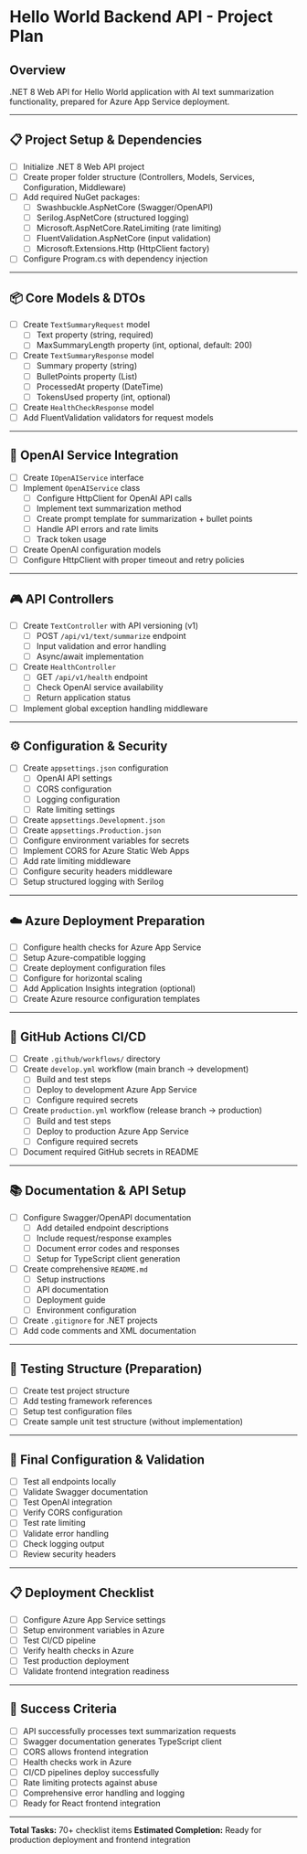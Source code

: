 # Hello World Backend API - Project Plan

## Overview
.NET 8 Web API for Hello World application with AI text summarization functionality, prepared for Azure App Service deployment.

---

## 📋 Project Setup & Dependencies
- [ ] Initialize .NET 8 Web API project
- [ ] Create proper folder structure (Controllers, Models, Services, Configuration, Middleware)
- [ ] Add required NuGet packages:
  - [ ] Swashbuckle.AspNetCore (Swagger/OpenAPI)
  - [ ] Serilog.AspNetCore (structured logging)
  - [ ] Microsoft.AspNetCore.RateLimiting (rate limiting)
  - [ ] FluentValidation.AspNetCore (input validation)
  - [ ] Microsoft.Extensions.Http (HttpClient factory)
- [ ] Configure Program.cs with dependency injection

---

## 📦 Core Models & DTOs
- [ ] Create `TextSummaryRequest` model
  - [ ] Text property (string, required)
  - [ ] MaxSummaryLength property (int, optional, default: 200)
- [ ] Create `TextSummaryResponse` model
  - [ ] Summary property (string)
  - [ ] BulletPoints property (List<string>)
  - [ ] ProcessedAt property (DateTime)
  - [ ] TokensUsed property (int, optional)
- [ ] Create `HealthCheckResponse` model
- [ ] Add FluentValidation validators for request models

---

## 🤖 OpenAI Service Integration
- [ ] Create `IOpenAIService` interface
- [ ] Implement `OpenAIService` class
  - [ ] Configure HttpClient for OpenAI API calls
  - [ ] Implement text summarization method
  - [ ] Create prompt template for summarization + bullet points
  - [ ] Handle API errors and rate limits
  - [ ] Track token usage
- [ ] Create OpenAI configuration models
- [ ] Configure HttpClient with proper timeout and retry policies

---

## 🎮 API Controllers
- [ ] Create `TextController` with API versioning (v1)
  - [ ] POST `/api/v1/text/summarize` endpoint
  - [ ] Input validation and error handling
  - [ ] Async/await implementation
- [ ] Create `HealthController`
  - [ ] GET `/api/v1/health` endpoint
  - [ ] Check OpenAI service availability
  - [ ] Return application status
- [ ] Implement global exception handling middleware

---

## ⚙️ Configuration & Security
- [ ] Create `appsettings.json` configuration
  - [ ] OpenAI API settings
  - [ ] CORS configuration
  - [ ] Logging configuration
  - [ ] Rate limiting settings
- [ ] Create `appsettings.Development.json`
- [ ] Create `appsettings.Production.json`
- [ ] Configure environment variables for secrets
- [ ] Implement CORS for Azure Static Web Apps
- [ ] Add rate limiting middleware
- [ ] Configure security headers middleware
- [ ] Setup structured logging with Serilog

---

## ☁️ Azure Deployment Preparation
- [ ] Configure health checks for Azure App Service
- [ ] Setup Azure-compatible logging
- [ ] Create deployment configuration files
- [ ] Configure for horizontal scaling
- [ ] Add Application Insights integration (optional)
- [ ] Create Azure resource configuration templates

---

## 🚀 GitHub Actions CI/CD
- [ ] Create `.github/workflows/` directory
- [ ] Create `develop.yml` workflow (main branch → development)
  - [ ] Build and test steps
  - [ ] Deploy to development Azure App Service
  - [ ] Configure required secrets
- [ ] Create `production.yml` workflow (release branch → production)
  - [ ] Build and test steps
  - [ ] Deploy to production Azure App Service
  - [ ] Configure required secrets
- [ ] Document required GitHub secrets in README

---

## 📚 Documentation & API Setup
- [ ] Configure Swagger/OpenAPI documentation
  - [ ] Add detailed endpoint descriptions
  - [ ] Include request/response examples
  - [ ] Document error codes and responses
  - [ ] Setup for TypeScript client generation
- [ ] Create comprehensive `README.md`
  - [ ] Setup instructions
  - [ ] API documentation
  - [ ] Deployment guide
  - [ ] Environment configuration
- [ ] Create `.gitignore` for .NET projects
- [ ] Add code comments and XML documentation

---

## 🧪 Testing Structure (Preparation)
- [ ] Create test project structure
- [ ] Add testing framework references
- [ ] Setup test configuration files
- [ ] Create sample unit test structure (without implementation)

---

## 🔧 Final Configuration & Validation
- [ ] Test all endpoints locally
- [ ] Validate Swagger documentation
- [ ] Test OpenAI integration
- [ ] Verify CORS configuration
- [ ] Test rate limiting
- [ ] Validate error handling
- [ ] Check logging output
- [ ] Review security headers

---

## 📋 Deployment Checklist
- [ ] Configure Azure App Service settings
- [ ] Setup environment variables in Azure
- [ ] Test CI/CD pipeline
- [ ] Verify health checks in Azure
- [ ] Test production deployment
- [ ] Validate frontend integration readiness

---

## 🎯 Success Criteria
- [ ] API successfully processes text summarization requests
- [ ] Swagger documentation generates TypeScript client
- [ ] CORS allows frontend integration
- [ ] Health checks work in Azure
- [ ] CI/CD pipelines deploy successfully
- [ ] Rate limiting protects against abuse
- [ ] Comprehensive error handling and logging
- [ ] Ready for React frontend integration

---

**Total Tasks:** 70+ checklist items
**Estimated Completion:** Ready for production deployment and frontend integration